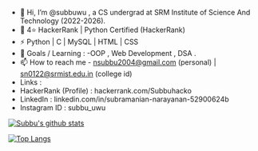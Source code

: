 - 👋 Hi, I’m @subbuwu , a CS undergrad at SRM Institute of Science And Technology (2022-2026).
- 💞️ 4⭐ HackerRank | Python Certified (HackerRank)
- ⚡ Python | C | MySQL | HTML | CSS 
- 🌱 Goals / Learning : -OOP , Web Development , DSA .
- 📫 How to reach me - nsubbu2004@gmail.com (personal) | sn0122@srmist.edu.in (college id)
- Links :
- HackerRank (Profile) : hackerrank.com/Subbuhacko
- LinkedIn  : linkedin.com/in/subramanian-narayanan-52900624b
- Instagram ID : subbu_uwu

[![Subbu's github stats](https://github-readme-stats.vercel.app/api?username=subbuwu&count_private=true&show_icons=true&theme=dracula&hide_rank=false)](https://github.com/subbuwu/github-readme-stats)

[![Top Langs](https://github-readme-stats.vercel.app/api/top-langs/?username=subbuwu)](https://github.com/subbuwu/github-readme-stats)
<!---
subbuwu/subbuwu is a ✨ special ✨ repository because its `README.md` (this file) appears on your GitHub profile.
You can click the Preview link to take a look at your changes.
--->
